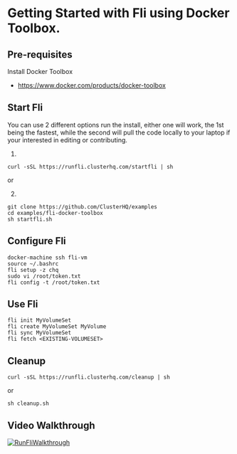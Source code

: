 # Getting Started with Fli using Docker Toolbox.

## Pre-requisites

Install Docker Toolbox 
 - https://www.docker.com/products/docker-toolbox

## Start Fli

You can use 2 different options run the install, either one will work, the 1st being the fastest, while the second will pull the code locally to your laptop if your interested in editing or contributing. 

1.
```
curl -sSL https://runfli.clusterhq.com/startfli | sh
```

or

2.
```
git clone https://github.com/ClusterHQ/examples
cd examples/fli-docker-toolbox
sh startfli.sh
```

## Configure Fli

```
docker-machine ssh fli-vm
source ~/.bashrc
fli setup -z chq
sudo vi /root/token.txt
fli config -t /root/token.txt
```

## Use Fli

```
fli init MyVolumeSet
fli create MyVolumeSet MyVolume
fli sync MyVolumeSet
fli fetch <EXISTING-VOLUMESET>
```

## Cleanup

```
curl -sSL https://runfli.clusterhq.com/cleanup | sh
```

or

```
sh cleanup.sh
```

## Video Walkthrough
[![RunFliWalkthrough](https://img.youtube.com/vi/PmV5okBfKW0/0.jpg)](https://www.youtube.com/watch?v=PmV5okBfKW0)
